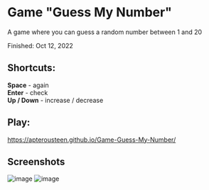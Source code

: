 # Game "Guess My Number"
A game where you can guess a random number between 1 and 20  
  
Finished: Oct 12, 2022

## **Shortcuts:**
**Space** - again  
**Enter** - check  
**Up / Down** - increase / decrease  

## Play: 
https://apterousteen.github.io/Game-Guess-My-Number/

## Screenshots
![image](https://github.com/apterousteen/Game-Guess-My-Number/assets/71407842/e01d8dea-6b6e-4867-88c4-dcc0f1d185b5)
![image](https://github.com/apterousteen/Game-Guess-My-Number/assets/71407842/2c8dc44d-27f9-4c73-a231-e0d7a29918e5)

